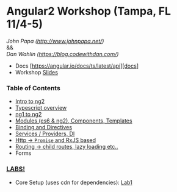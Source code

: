 # Angular2 Workshop (Tampa, FL 11/4-5)
*John Papa (http://www.johnpapa.net/)*  
&&  
*Dan Wahlin (https://blog.codewithdan.com/)*  
* Docs [https://angular.io/docs/ts/latest/api][docs]  
* Workshop [Slides][slides]

  
### Table of Contents
* [Intro to ng2](intro_ng2.md)
* [Typescript overview](ts_overview.md)
* [ng1 to ng2](ng1_to_ng2.md)
* [Modules (es6 & ng2), Components, Templates](components_modules.md)
* [Binding and Directives](bindings_directives.md)
* [Services / Providers, DI](services_di.md)
* [Http -> `Promise` and RxJS based](http.md)
* [Routing -> child routes, lazy loading etc..](routing.md)
* Forms
  
### [LABS!][labs]
* Core Setup (uses cdn for dependencies): [Lab1][lab1]
  


  




[ts]:http://www.typescriptlang.org/docs/tutorial.html
[ES6demo]:https://github.com/DanWahlin/ES6Samples
[slides]:https://docs.google.com/presentation/d/1jvMY7bmtIgUSCKquCxCD6vH1635sYVMKtAmC0f6cKb4/edit

[demoapp]:https://github.com/danwahlin/angular2-jumpstart
[johndemo]:https://github.com/johnpapa/event-view
[labs]:http://codewithdan.me/ng2workshoplabs
[lab1]:http://plnkr.co/edit/zbNBH3dUWSpsWSNGKwWN
[docs]:https://angular.io/docs/ts/latest/api
[barebones]:https://github.com/danwahlin/angular2-barebones